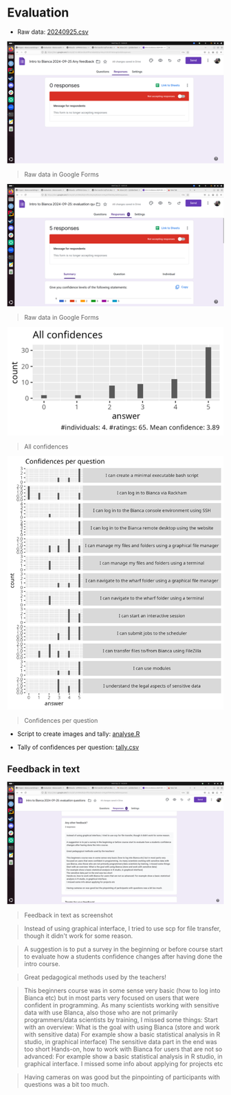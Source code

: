 # Evaluation

- Raw data: [20240925.csv](20240925.csv)

![Raw data in Google Forms](2024-09-25_16-04-23.png)

> Raw data in Google Forms

![Raw data in Google Forms](2024-09-25_16-05-31.png)

> Raw data in Google Forms

![All confidences](all_confidences.png)

> All confidences

![Confidences per question](confidences_per_question.png)

> Confidences per question

- Script to create images and tally: [analyse.R](analyse.R)

- Tally of confidences per question: [tally.csv](tally.csv)

## Feedback in text

![Feedback in text as screenshot](2024-09-25_16-21-01.png)

> Feedback in text as screenshot

> Instead of using graphical interface, I tried to use scp for file transfer, though it didn't work for some reason.

> A suggestion is to put a survey in the beginning or before course start to evaluate how a students confidence changes after having done the intro course.

> Great pedagogical methods used by the teachers!

> This beginners course was in some sense very basic (how to log into Bianca etc) but in most parts very focused on users that were confident in programming. As many scientists working with sensitive data with use BIanca, also those who are not primarily programmers/data scientists by training, I missed some things: 
> Start with an overview: What is the goal with using Bianca (store and work with sensitive data)
> For example show a basic statistical analysis in R studio, in graphical interface)
> The sensitive data part in the end was too short
> Hands-on, how to work with Bianca for users that are not so advanced: For example show a basic statistical analysis in R studio, in graphical interface. 
> I missed some info about applying for projects etc

> Having cameras on was good but the pinpointing of participants with questions was a bit too much. 
